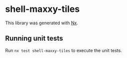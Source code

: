 # shell-maxxy-tiles

This library was generated with [Nx](https://nx.dev).

## Running unit tests

Run `nx test shell-maxxy-tiles` to execute the unit tests.
